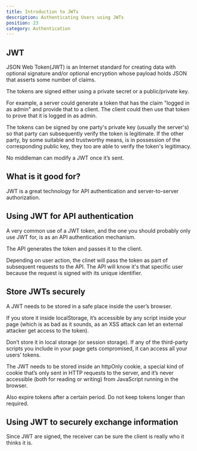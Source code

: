 ```yaml
---
title: Introduction to JWTs
description: Authenticating Users using JWTs
position: 23
category: Authentication
---
```


## JWT
JSON Web Token(JWT) is an Internet standard for creating data with optional signature and/or optional encryption whose payload holds JSON that asserts some number of claims.

The tokens are signed either using a private secret or a public/private key.

For example, a server could generate a token that has the claim "logged in as admin" and provide that to a client. The client could then use that token to prove that it is logged in as admin.

The tokens can be signed by one party's private key (usually the server's) so that party can subsequently verify the token is legitimate. If the other party, by some suitable and trustworthy means, is in possession of the corresponding public key, they too are able to verify the token's legitimacy.

No middleman can modify a JWT once it’s sent.

## What is it good for?

JWT is a great technology for API authentication and server-to-server authorization.


## Using JWT for API authentication

A very common use of a JWT token, and the one you should probably only use JWT for, is as an API authentication mechanism.

The API generates the token and passes it to the client.

Depending on user action, the clinet will pass the token as part of subsequent requests to the API. The API will know it's that specific user because the request is signed with its unique identifier.


## Store JWTs securely
A JWT needs to be stored in a safe place inside the user’s browser.

If you store it inside localStorage, it’s accessible by any script inside your page (which is as bad as it sounds, as an XSS attack can let an external attacker get access to the token).

Don’t store it in local storage (or session storage). If any of the third-party scripts you include in your page gets compromised, it can access all your users’ tokens.

The JWT needs to be stored inside an httpOnly cookie, a special kind of cookie that’s only sent in HTTP requests to the server, and it’s never accessible (both for reading or writing) from JavaScript running in the browser.

Also expire tokens after a certain period. Do not keep tokens longer than required.


## Using JWT to securely exchange information

Since JWT are signed, the receiver can be sure the client is really who it thinks it is.
